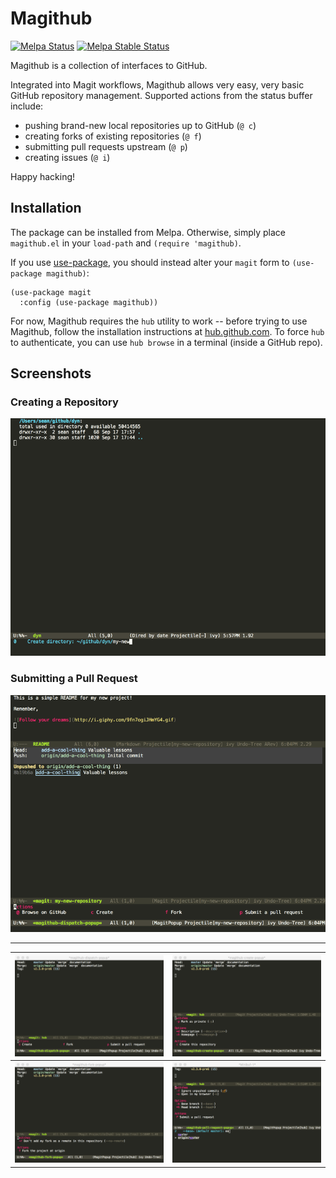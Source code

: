 # Magithub

[![Melpa Status](http://melpa.milkbox.net/packages/magithub-badge.svg)](http://melpa.milkbox.net/#/magithub)
[![Melpa Stable Status](http://melpa-stable.milkbox.net/packages/magithub-badge.svg)](http://melpa-stable.milkbox.net/#/magithub)

Magithub is a collection of interfaces to GitHub.

Integrated into Magit workflows, Magithub allows very easy, very basic
GitHub repository management.  Supported actions from the status
buffer include:

 - pushing brand-new local repositories up to GitHub (`@ c`)
 - creating forks of existing repositories (`@ f`)
 - submitting pull requests upstream (`@ p`)
 - creating issues (`@ i`)

Happy hacking!

## Installation

The package can be installed from Melpa.  Otherwise, simply place
`magithub.el` in your `load-path` and `(require 'magithub)`.

If you use [use-package][gh-use-package], you should instead alter
your `magit` form to `(use-package magithub)`:

```elisp
(use-package magit
  :config (use-package magithub))
```

For now, Magithub requires the `hub` utility to work -- before trying
to use Magithub, follow the installation instructions
at [hub.github.com][hub].  To force `hub` to authenticate, you can use
`hub browse` in a terminal (inside a GitHub repo).

## Screenshots

### Creating a Repository

![Creating](images/create.gif)

### Submitting a Pull Request

![Creating](images/pull-request.gif)

---

![Dispatch](images/scr1.png)|![Creating](images/scr2.png)
:-------------------------:|:-------------------------:
![Forking](images/scr3.png)|![Pushing](images/scr4.png)

[hub]: //hub.github.com
[gh-use-package]: //github.com/jwiegley/use-package
